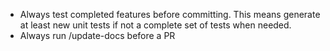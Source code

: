 - Always test completed features before committing. This means generate at least new unit tests if not a complete set of tests when needed.
- Always run /update-docs before a PR
